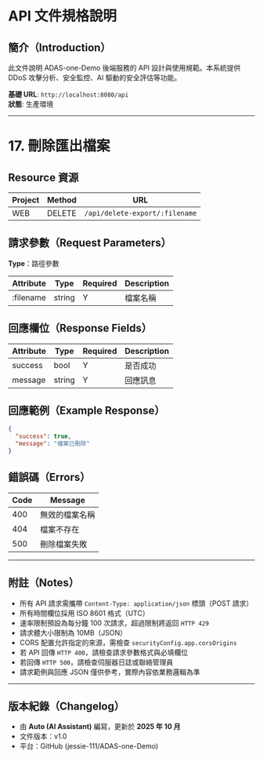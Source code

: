 # API 文件規格說明

## **簡介（Introduction）**

此文件說明 ADAS-one-Demo 後端服務的 API 設計與使用規範。本系統提供 DDoS 攻擊分析、安全監控、AI 驅動的安全評估等功能。

**基礎 URL**: `http://localhost:8080/api`  
**狀態**: 生產環境

---

# 17. 刪除匯出檔案

## **Resource 資源**

| Project | Method | URL |
|----------|---------|-----|
| WEB | DELETE | `/api/delete-export/:filename` |

## **請求參數（Request Parameters）**

**Type**：路徑參數

| Attribute | Type | Required | Description |
|------------|------|-----------|--------------|
| :filename | string | Y | 檔案名稱 |

## **回應欄位（Response Fields）**

| Attribute | Type | Required | Description |
|------------|------|-----------|--------------|
| success | bool | Y | 是否成功 |
| message | string | Y | 回應訊息 |

## **回應範例（Example Response）**

```json
{
  "success": true,
  "message": "檔案已刪除"
}
```

## **錯誤碼（Errors）**

| Code | Message |
|------|----------|
| 400 | 無效的檔案名稱 |
| 404 | 檔案不存在 |
| 500 | 刪除檔案失敗 |

---

## **附註（Notes）**

- 所有 API 請求需攜帶 `Content-Type: application/json` 標頭（POST 請求）
- 所有時間欄位採用 ISO 8601 格式（UTC）
- 速率限制預設為每分鐘 100 次請求，超過限制將返回 `HTTP 429`
- 請求體大小限制為 10MB（JSON）
- CORS 配置允許指定的來源，需檢查 `securityConfig.app.corsOrigins`
- 若 API 回傳 `HTTP 400`，請檢查請求參數格式與必填欄位
- 若回傳 `HTTP 500`，請檢查伺服器日誌或聯絡管理員
- 請求範例與回應 JSON 僅供參考，實際內容依業務邏輯為準

---

## **版本紀錄（Changelog）**

- 由 **Auto (AI Assistant)** 編寫，更新於 **2025 年 10 月**
- 文件版本：v1.0
- 平台：GitHub (jessie-111/ADAS-one-Demo)
